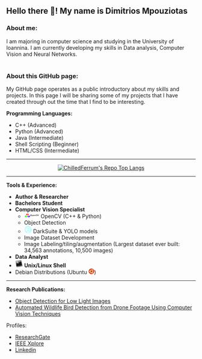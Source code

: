 ## Hello there :wave:! My name is Dimitrios Mpouziotas 

### About me:
I am majoring in computer science and studying in the University of Ioannina. I am currently developing my skills in Data analysis, Computer Vision and Neural Networks. 
<br/><br/>

### About this GitHub page:
My GitHub page operates as a public introductory about my skills and projects. In this page I will be sharing some of my projects that I have created through out the time that I find to be interesting.


**Programming Languages:**
<!--  - <img src="https://github.com/ChilledFerrum/ChilledFerrum/blob/efa6c805340d33a03c2c8e8332661fb919610e2e/style/Python.png" width="25" height="25" position="relative"> -->
 - C++ (Advanced)
 - Python (Advanced) 
 - Java (Intermediate)
 - Shell Scripting (Beginner)
 - HTML/CSS (Intermediate)

---
<p align="center">
  <a href="https://github.com/ChilledFerrum">
    <img src="https://github-readme-stats-git-masterrstaa-rickstaa.vercel.app/api/top-langs/?username=ChilledFerrum&theme=dracula" alt="ChilledFerrum's Repo Top Langs">
  </a>
</p>

---

**Tools & Experience:**
- **Author & Researcher**
- **Bachelors Student**
- **Computer Vision Specialist**
  - <img src="https://github.com/ChilledFerrum/ChilledFerrum/blob/c55b84bf0d87a1503484ecfa15cf438863084b65/style/OpenCV.png" width="40" height="15"> OpenCV (C++ & Python)
  - Object Detection
  - <img src="https://github.com/ChilledFerrum/ChilledFerrum/blob/182bcfd5384e5b133a6da195fbb5b2af89947eda/style/darknet.png" width="20" height="20"> DarkSuite & YOLO models
  - Image Dataset Development
  - Image Labeling/tiling/augmentation (Largest dataset ever built: 34,563 annotations, 10,500 images)
- **Data Analyst**
- <img src="https://github.com/ChilledFerrum/ChilledFerrum/blob/51af7ea28b00011947c625eae60d5c71c4c3475b/style/BashLinuxUnixShell.png" width="20" height="20"> **Unix/Linux Shell**
- Debian Distributions (Ubuntu <img src="https://github.com/ChilledFerrum/ChilledFerrum/blob/5347db0418e383c999c1a95882fe9fcf34602d49/style/Ubuntu.png" width="15" height="15">)


---


**Research Publications:** <br/>
 - [Object Detection for Low Light Images](https://ieeexplore.ieee.org/document/9932921)
 - [Automated Wildlife Bird Detection from Drone Footage Using Computer Vision Techniques](https://www.mdpi.com/2076-3417/13/13/7787)


Profiles:
- [ResearchGate](https://www.researchgate.net/profile/Dimitris-Mpouziotas)
- [IEEE Xplore](https://ieeexplore.ieee.org/author/37089583858)
- [Linkedin](https://www.linkedin.com/in/dimitris-mpouziotas-a34318256/)
